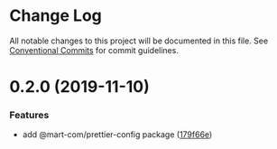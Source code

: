 # Change Log

All notable changes to this project will be documented in this file.
See [Conventional Commits](https://conventionalcommits.org) for commit guidelines.

# 0.2.0 (2019-11-10)


### Features

* add @mart-com/prettier-config package ([179f66e](https://github.com/mart-com/npm-shared-configs/commit/179f66ea15e7077f4de7f98a0012c57727b65491))
